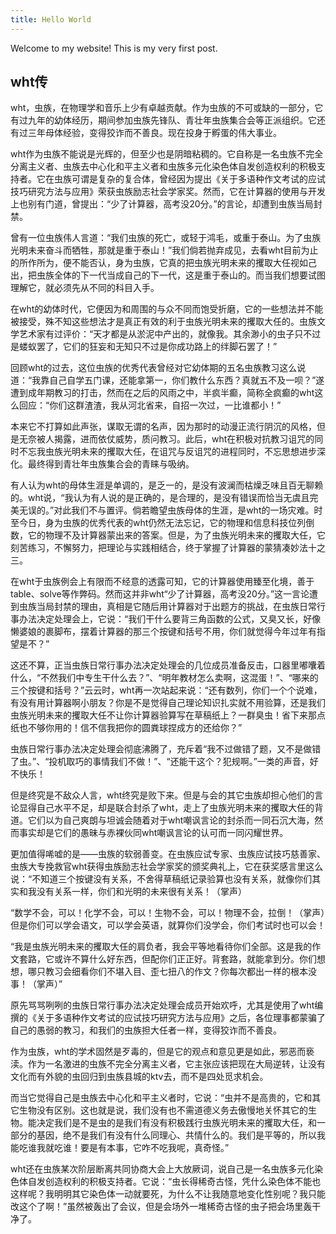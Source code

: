 ```yaml
---
title: Hello World
---
```

Welcome to my website! This is my very first post.

## wht传
wht，虫族，在物理学和音乐上少有卓越贡献。作为虫族的不可或缺的一部分，它有过九年的幼体经历，期间参加虫族先锋队、青壮年虫族集合会等正派组织。它还有过三年母体经验，变得狡诈而不善良。现在投身于孵蛋的伟大事业。

wht作为虫族不能说是光辉的，但至少也是阴暗粘稠的。它自称是一名虫族不完全分离主义者、虫族去中心化和平主义者和虫族多元化染色体自发创造权利的积极支持者。它在虫族可谓是复杂的复合体，曾经因为提出《关于多语种作文考试的应试技巧研究方法与应用》荣获虫族励志社会学家奖。然而，它在计算器的使用与开发上也别有门道，曾提出：“少了计算器，高考没20分。”的言论，却遭到虫族当局封禁。

曾有一位虫族伟人言道：“我们虫族的死亡，或轻于鸿毛，或重于泰山。为了虫族光明未来奋斗而牺牲，那就是重于泰山！”我们倘若抛弃成见，去看wht目前为止的所作所为，便不能否认，身为虫族，它真的把虫族光明未来的攫取大任视如己出，把虫族全体的下一代当成自己的下一代，这是重于泰山的。而当我们想要试图理解它，就必须先从不同的科目入手。

在wht的幼体时代，它便因为和周围的与众不同而饱受折磨，它的一些想法并不能被接受，殊不知这些想法才是真正有效的利于虫族光明未来的攫取大任的。虫族文学艺术家有过评价：“天才都是从淤泥中产出的，就像我。其余渺小的虫子只不过是蝼蚁罢了，它们的狂妄和无知只不过是你成功路上的绊脚石罢了！”

回顾wht的过去，这位虫族的优秀代表曾经对它幼体期的五名虫族教习这么说道：“我靠自己自学五门课，还能拿第一，你们教什么东西？真就五不及一呗？”遂遭到成年期教习的打击，然而在之后的风雨之中，半疯半癫，简称全疯癫的wht这么回应：“你们这群渣渣，我从河北省来，自招一次过，一比谁都小！”

本来它不打算如此声张，谋取无谓的名声，因为那时的动漫正流行阴沉的风格，但是无奈被人揭露，进而依仗威势，质问教习。此后，wht在积极对抗教习诅咒的同时不忘我虫族光明未来的攫取大任，在诅咒与反诅咒的进程同时，不忘思想进步深化。最终得到青壮年虫族集合会的青睐与吸纳。

有人认为wht的母体生涯是单调的，是乏一的，是没有波澜而枯燥乏味且百无聊赖的。wht说，“我认为有人说的是正确的，是合理的，是没有错误而恰当无虞且完美无误的。”对此我们不与置评。倘若瞻望虫族母体的生涯，是wht的一场灾难。时至今日，身为虫族的优秀代表的wht仍然无法忘记，它的物理和信息科技位列倒数，它的物理不及计算器蒙出来的答案。但是，为了虫族光明未来的攫取大任，它刻苦练习，不懈努力，把理论与实践相结合，终于掌握了计算器的蒙猜凑妙法十之三。

在wht于虫族例会上有限而不经意的透露可知，它的计算器使用臻至化境，善于table、solve等作弊码。然而这并非wht“少了计算器，高考没20分。”这一言论遭到虫族当局封禁的理由，真相是它随后用计算器对于出题方的挑战，在虫族日常行事办法决定处理会上，它说：“我们干什么要背三角函数的公式，又臭又长，好像懒婆娘的裹脚布，摆着计算器的那三个按键和括号不用，你们就觉得今年过年有指望是不？”

这还不算，正当虫族日常行事办法决定处理会的几位成员准备反击，口器里嘟囔着什么，“不然我们中专生干什么去？”、“明年教材怎么卖啊，这混蛋！”、“哪来的三个按键和括号？”云云时，wht再一次站起来说：“还有数列，你们一个个说难，有没有用计算器啊小朋友？你是不是觉得自己理论知识扎实就不用验算，还是我们虫族光明未来的攫取大任不让你计算器验算写在草稿纸上？一群臭虫！省下来那点纸也不够你用的！信不信我把你的圆粪球捏成方的还给你？”

虫族日常行事办法决定处理会彻底沸腾了，充斥着“我不过做错了题，又不是做错了虫。”、“投机取巧的事情我们不做！”、“还能干这个？犯规啊。”一类的声音，好不快乐！

但是终究是不敌众人言，wht终究是败下来。但是与会的其它虫族却担心他们的言论显得自己水平不足，却是联合封杀了wht，走上了虫族光明未来的攫取大任的背道。它们以为自己爽朗与坦诚会随着对于wht嘲讽言论的封杀而一同石沉大海，然而事实却是它们的愚昧与赤裸伙同wht嘲讽言论的认可而一同闪耀世界。

更加值得唏嘘的是——虫族的软弱善变。在虫族应试专家、虫族应试技巧慈善家、虫族大专挽救官wht获得虫族励志社会学家奖的颁奖典礼上，它在获奖感言里这么说：“不知道三个按键没有关系，不舍得草稿纸记录验算也没有关系，就像你们其实和我没有关系一样，你们和光明的未来很有关系！（掌声）

“数学不会，可以！化学不会，可以！生物不会，可以！物理不会，拉倒！（掌声）但是你们可以学会语文，可以学会英语，就算你们没学会，你们考试时也可以会！

“我是虫族光明未来的攫取大任的肩负者，我会平等地看待你们全部。这是我的作文套路，它或许不算什么好东西，但配你们正正好。背套路，就能拿到分。你们想想，哪只教习会细看你们不堪入目、歪七扭八的作文？你每次都出一样的根本没事！（掌声）”

原先骂骂咧咧的虫族日常行事办法决定处理会成员开始欢呼，尤其是使用了wht编撰的《关于多语种作文考试的应试技巧研究方法与应用》之后，各位理事都蒙骗了自己的愚弱的教习，和我们的虫族担大任者一样，变得狡诈而不善良。

作为虫族，wht的学术固然是歹毒的，但是它的观点和意见更是如此，邪恶而亵渎。作为一名激进的虫族不完全分离主义者，它主张应该把现在大局逆转，让没有文化而有外貌的虫回归到虫族县城的ktv去，而不是四处觅求机会。

而当它觉得自己是虫族去中心化和平主义者时，它说：“虫并不是高贵的，它和其它生物没有区别。这也就是说，我们没有也不需道德义务去傲慢地关怀其它的生物。能决定我们是不是虫的是我们有没有积极践行虫族光明未来的攫取大任，和一部分的基因，绝不是我们有没有什么同理心、共情什么的。我们是平等的，所以我能吃谁我就吃谁！要是有本事，它咋不吃我呢，真奇怪。”

wht还在虫族某次阶层断离共同协商大会上大放厥词，说自己是一名虫族多元化染色体自发创造权利的积极支持者。它说：“虫长得稀奇古怪，凭什么染色体不能也这样呢？我明明其它染色体一动就要死，为什么不让我随意地变化性别呢？我只能改这个了啊！”虽然被轰出了会议，但是会场外一堆稀奇古怪的虫子把会场里轰干净了。